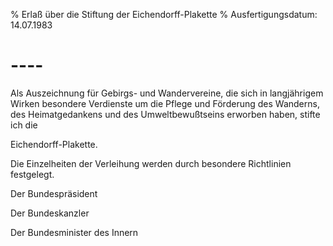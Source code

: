 % Erlaß über die Stiftung der Eichendorff-Plakette
% Ausfertigungsdatum: 14.07.1983
 
# ----

Als Auszeichnung für Gebirgs- und Wandervereine, die sich in langjährigem Wirken besondere Verdienste um die Pflege und Förderung des Wanderns, des Heimatgedankens und des Umweltbewußtseins erworben haben, stifte ich die

  
Eichendorff-Plakette.

Die Einzelheiten der Verleihung werden durch besondere Richtlinien festgelegt.   

Der Bundespräsident  

Der Bundeskanzler  

Der Bundesminister des Innern
